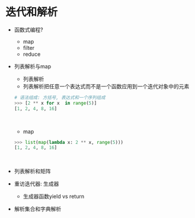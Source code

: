 # 迭代和解析

- 函数式编程?

  - map
  - filter
  - reduce

- 列表解析与map

  - 列表解析
  - 列表解析把任意一个表达式而不是一个函数应用到一个迭代对象中的元素

  ```python
  # 语法组成: 方括号, 表达式和一个序列组成
  >>> [2 ** x for x  in range(5)]
  [1, 2, 4, 8, 16]
  ```

  ​

  - map

  ```python
  >>> list(map(lambda x: 2 ** x, range(5)))
  [1, 2, 4, 8, 16]

  ```

  ​

- 列表解析和矩阵

- 重访迭代器: 生成器

  - 生成器函数yield vs return

- 解析集合和字典解析